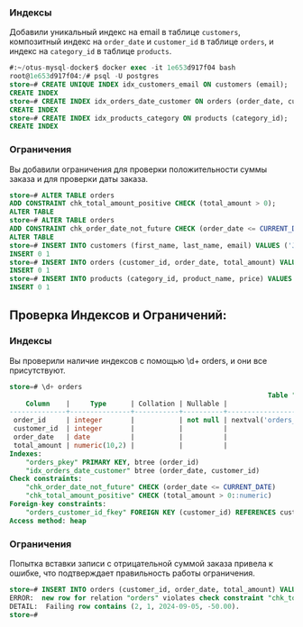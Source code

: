 ### Индексы
Добавили уникальный индекс на email в таблице `customers`, композитный индекс на `order_date` и `customer_id` в таблице `orders`, и индекс на `category_id` в таблице `products`.
```sql
#:~/otus-mysql-docker$ docker exec -it 1e653d917f04 bash
root@1e653d917f04:/# psql -U postgres
store=# CREATE UNIQUE INDEX idx_customers_email ON customers (email);
CREATE INDEX
store=# CREATE INDEX idx_orders_date_customer ON orders (order_date, customer_id);
CREATE INDEX
store=# CREATE INDEX idx_products_category ON products (category_id);
CREATE INDEX
```
### Ограничения
Вы добавили ограничения для проверки положительности суммы заказа и для проверки даты заказа.
```sql
store=# ALTER TABLE orders
ADD CONSTRAINT chk_total_amount_positive CHECK (total_amount > 0);
ALTER TABLE
store=# ALTER TABLE orders
ADD CONSTRAINT chk_order_date_not_future CHECK (order_date <= CURRENT_DATE);
ALTER TABLE
store=# INSERT INTO customers (first_name, last_name, email) VALUES ('John', 'Doe', 'john.doe@example.com');
INSERT 0 1
store=# INSERT INTO orders (customer_id, order_date, total_amount) VALUES (1, '2024-09-05', 100.00);
INSERT 0 1
store=# INSERT INTO products (category_id, product_name, price) VALUES (1, 'Widget', 25.00);
INSERT 0 1
```
## Проверка Индексов и Ограничений:
### Индексы
Вы проверили наличие индексов с помощью \d+ orders, и они все присутствуют.
```sql
store=# \d+ orders
                                                                Table "public.orders"
    Column    |     Type      | Collation | Nullable |                 Default                  | Storage | Compression | Stats target | Description
--------------+---------------+-----------+----------+------------------------------------------+---------+-------------+--------------+-------------
 order_id     | integer       |           | not null | nextval('orders_order_id_seq'::regclass) | plain   |             |              |
 customer_id  | integer       |           |          |                                          | plain   |             |              |
 order_date   | date          |           |          |                                          | plain   |             |              |
 total_amount | numeric(10,2) |           |          |                                          | main    |             |              |
Indexes:
    "orders_pkey" PRIMARY KEY, btree (order_id)
    "idx_orders_date_customer" btree (order_date, customer_id)
Check constraints:
    "chk_order_date_not_future" CHECK (order_date <= CURRENT_DATE)
    "chk_total_amount_positive" CHECK (total_amount > 0::numeric)
Foreign-key constraints:
    "orders_customer_id_fkey" FOREIGN KEY (customer_id) REFERENCES customers(customer_id)
Access method: heap
```
### Ограничения
Попытка вставки записи с отрицательной суммой заказа привела к ошибке, что подтверждает правильность работы ограничения.
```sql
store=# INSERT INTO orders (customer_id, order_date, total_amount) VALUES (1, '2024-09-05', -50.00);
ERROR:  new row for relation "orders" violates check constraint "chk_total_amount_positive"
DETAIL:  Failing row contains (2, 1, 2024-09-05, -50.00).
store=#
```
